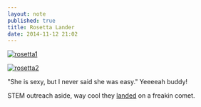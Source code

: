 ```yaml
---
layout: note
published: true
title: Rosetta Lander
date: 2014-11-12 21:02
---
```


[![rosetta1](https://farm9.staticflickr.com/8267/15775944001_fdc5c9fb62_o.png)](https://farm9.staticflickr.com/8267/15775944001_fdc5c9fb62_o.png)

[![rosetta2](https://farm8.staticflickr.com/7549/15593009760_aef8cf460f_o.png)](https://farm8.staticflickr.com/7549/15593009760_aef8cf460f_o.png)

"She is sexy, but I never said she was easy."  Yeeeeah buddy!

STEM outreach aside, way cool they [landed](http://rosetta.esa.int) on a freakin comet.
